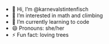 - 👋 Hi, I’m @karnevalstintenfisch
- 👀 I’m interested in math and climbing
- 🌱 I’m currently learning to code
- 😄 Pronouns: she/her
- ⚡ Fun fact: loving trees

<!---
karnevalstintenfisch/karnevalstintenfisch is a ✨ special ✨ repository because its `README.md` (this file) appears on your GitHub profile.
You can click the Preview link to take a look at your changes.
--->
